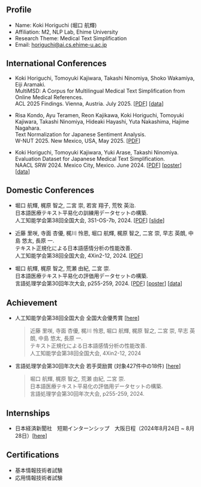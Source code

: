 ## Profile
* Name: Koki Horiguchi (堀口 航輝)
* Affiliation: M2, NLP Lab, Ehime University
* Research Theme: Medical Text Simplification
* Email: horiguchi@ai.cs.ehime-u.ac.jp

## International Conferences
* Koki Horiguchi, Tomoyuki Kajiwara, Takashi Ninomiya, Shoko Wakamiya, Eiji Aramaki.  
  MultiMSD: A Corpus for Multilingual Medical Text Simplification from Online Medical References.  
  ACL 2025 Findings. Vienna, Austria. July 2025. [[PDF](https://aclanthology.org/2025.findings-acl.481/)] [[data](https://github.com/EhimeNLP/MultiMSDcorpus)]
  
* Risa Kondo, Ayu Teramen, Reon Kajikawa, Koki Horiguchi, Tomoyuki Kajiwara, Takashi Ninomiya, Hideaki Hayashi, Yuta Nakashima, Hajime Nagahara.  
  Text Normalization for Japanese Sentiment Analysis.  
  W-NUT 2025. New Mexico, USA, May 2025. [[PDF](https://aclanthology.org/2025.wnut-1.16/)]
  
* Koki Horiguchi, Tomoyuki Kajiwara, Yuki Arase, Takashi Ninomiya.  
  Evaluation Dataset for Japanese Medical Text Simplification.  
  NAACL SRW 2024. Mexico City, Mexico. June 2024. [[PDF](https://aclanthology.org/2024.naacl-srw.23/)] [[poster](https://drive.google.com/file/d/1QamJLy4Uf8SPoU1CQlXQKkRZO8qRD0yE/view?usp=drive_link)] [[data](https://github.com/OnizukaLab/JASMINE)]

## Domestic Conferences
* 堀口 航輝, 梶原 智之, 二宮 崇, 若宮 翔子, 荒牧 英治.  
  日本語医療テキスト平易化の訓練用データセットの構築.  
  人工知能学会第38回全国大会, 3S1-OS-7b, 2024. [[PDF](https://www.jstage.jst.go.jp/article/pjsai/JSAI2024/0/JSAI2024_3S1OS7b04/_article/-char/ja/)] [[slide](https://drive.google.com/file/d/11ETgFr1iTUrcB8R8uxzSDpNIXXnPYmdy/view?usp=drive_link)]

* 近藤 里咲, 寺面 杏優, 梶川 怜恩, 堀口 航輝, 梶原 智之, 二宮 崇, 早志 英朗, 中島 悠太, 長原 一.  
  テキスト正規化による日本語感情分析の性能改善.  
  人工知能学会第38回全国大会, 4Xin2-12, 2024. [[PDF](https://www.jstage.jst.go.jp/article/pjsai/JSAI2024/0/JSAI2024_4Xin212/_article/-char/ja/)]

* 堀口 航輝, 梶原 智之, 荒瀬 由紀, 二宮 崇.  
  日本語医療テキスト平易化の評価用データセットの構築.  
  言語処理学会第30回年次大会, p255-259, 2024. [[PDF](https://anlp.jp/proceedings/annual_meeting/2024/pdf_dir/P1-21.pdf)] [[poster](https://drive.google.com/file/d/10Ydu_c9d8ka4TZuGAI0-c0plBL--YHhg/view?usp=drive_link)] [[data](https://github.com/OnizukaLab/JASMINE)]

## Achievement
* 人工知能学会第38回全国大会 全国大会優秀賞 [[here](https://www.ai-gakkai.or.jp/about/award/jsai_award-conf/)]
  >近藤 里咲, 寺面 杏優, 梶川 怜恩, 堀口 航輝, 梶原 智之, 二宮 崇, 早志 英朗, 中島 悠太, 長原 一.  
  >テキスト正規化による日本語感情分析の性能改善.  
  >人工知能学会第38回全国大会, 4Xin2-12, 2024  
  
* 言語処理学会第30回年次大会 若手奨励賞 (対象427件中の18件) [[here](https://www.anlp.jp/nlp2024/award.html)]
  >堀口 航輝, 梶原 智之, 荒瀬 由紀, 二宮 崇.  
  >日本語医療テキスト平易化の評価用データセットの構築.  
  >言語処理学会第30回年次大会, p255-259, 2024.

## Internships
* 日本経済新聞社　短期インターンシップ　大阪日程（2024年8月24日 ~ 8月28日）[[here](https://hack.nikkei.com/internJobs/2024_summer/)]

## Certifications
* 基本情報技術者試験
* 応用情報技術者試験
